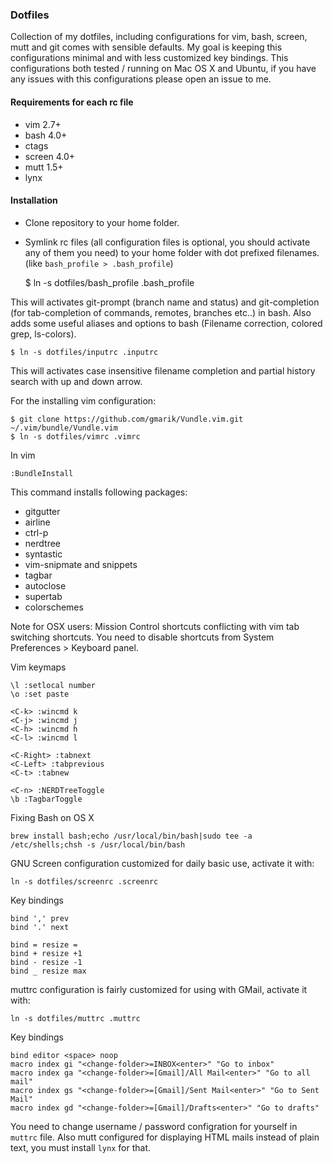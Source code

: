 ### Dotfiles

Collection of my dotfiles, including configurations for vim, bash, screen, mutt and git comes with sensible defaults. My goal is keeping this configurations minimal and with less customized key bindings. This configurations both tested / running on Mac OS X and Ubuntu, if you have any issues with this configurations please open an issue to me.

#### Requirements for each rc file

* vim 2.7+
* bash 4.0+
* ctags
* screen 4.0+
* mutt 1.5+
* lynx

#### Installation

* Clone repository to your home folder.
* Symlink rc files (all configuration files is optional, you should activate any of them you need) to your home folder with dot prefixed filenames. (like `bash_profile > .bash_profile`)

    $ ln -s dotfiles/bash_profile .bash_profile

This will activates git-prompt (branch name and status) and git-completion (for tab-completion of commands, remotes, branches etc..) in bash. 
Also adds some useful aliases and options to bash (Filename correction, colored grep, ls-colors).

    $ ln -s dotfiles/inputrc .inputrc
    
This will activates case insensitive filename completion and partial history search with up and down arrow.

For the installing vim configuration:

    $ git clone https://github.com/gmarik/Vundle.vim.git ~/.vim/bundle/Vundle.vim
    $ ln -s dotfiles/vimrc .vimrc

In vim

    :BundleInstall

This command installs following packages:

* gitgutter
* airline
* ctrl-p
* nerdtree
* syntastic
* vim-snipmate and snippets
* tagbar
* autoclose
* supertab
* colorschemes

Note for OSX users: Mission Control shortcuts conflicting with vim tab switching shortcuts. You need to disable shortcuts from System Preferences > Keyboard panel. 

Vim keymaps

    \l :setlocal number
    \o :set paste
    
    <C-k> :wincmd k
    <C-j> :wincmd j
    <C-h> :wincmd h
    <C-l> :wincmd l

    <C-Right> :tabnext
    <C-Left> :tabprevious
    <C-t> :tabnew
    
    <C-n> :NERDTreeToggle
    \b :TagbarToggle

Fixing Bash on OS X

    brew install bash;echo /usr/local/bin/bash|sudo tee -a /etc/shells;chsh -s /usr/local/bin/bash

GNU Screen configuration customized for daily basic use, activate it with:

    ln -s dotfiles/screenrc .screenrc
    
Key bindings

    bind ',' prev
    bind '.' next

    bind = resize =
    bind + resize +1
    bind - resize -1
    bind _ resize max

muttrc configuration is fairly customized for using with GMail, activate it with:

    ln -s dotfiles/muttrc .muttrc

Key bindings

    bind editor <space> noop
    macro index gi "<change-folder>=INBOX<enter>" "Go to inbox"
    macro index ga "<change-folder>=[Gmail]/All Mail<enter>" "Go to all mail"
    macro index gs "<change-folder>=[Gmail]/Sent Mail<enter>" "Go to Sent Mail"
    macro index gd "<change-folder>=[Gmail]/Drafts<enter>" "Go to drafts"

You need to change username / password configration for yourself in `muttrc` file. Also mutt configured for displaying HTML mails instead of plain text, you must install `lynx` for that.


